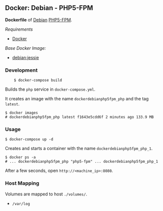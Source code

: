 ## Docker: Debian - PHP5-FPM

**Dockerfile** of [Debian](https://www.debian.org/) [PHP5-FPM](https://www.nginx.com/).

*Requirements*
- [Docker](https://www.docker.com/) 

*Base Docker Image:*
- [debian:jessie](https://hub.docker.com/_/debian/)

### Development

        $ docker-compose build

Builds the `php` service in `docker-compose.yml`.

It creates an image with the name `dockerdebianphp5fpm_php` and the tag `latest`.

    $ docker images
    # dockerdebianphp5fpm_php latest f1643e5cdd6f 2 minutes ago 133.9 MB

### Usage

    $ docker-compose up -d

Creates and starts a container with the name `dockerdebianphp5fpm_php_1`.

    $ docker ps -a
    # ... dockerdebianphp5fpm_php "php5-fpm" ... dockerdebianphp5fpm_php_1

After a few seconds, open `http://<machine_ip>:8080`.

### Host Mapping

Volumes are mapped to host `./volumes/`.
- `/var/log`

